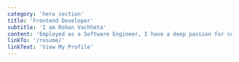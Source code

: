 ```yaml
---
category: 'hero section'
title: 'Frontend Developer'
subtitle: 'I am Rohan Vachheta'
content: 'Employed as a Software Engineer, I have a deep passion for comprehending the fundamental aspects of new technologies. My involvement with numerous startups during my college years has fostered an enduring excitement within me for the dynamic world of startups.'
linkTo: '/resume/'
linkText: 'View My Profile'
---
```

